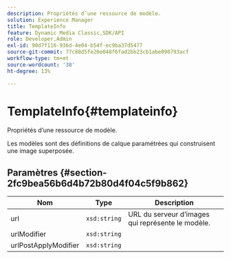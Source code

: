 ```yaml
---
description: Propriétés d’une ressource de modèle.
solution: Experience Manager
title: TemplateInfo
feature: Dynamic Media Classic,SDK/API
role: Developer,Admin
exl-id: 90d7f116-936d-4e04-b54f-ec9ba37d5477
source-git-commit: 77c88d5fe20e048f6fad2bb23cb1abe090793acf
workflow-type: tm+mt
source-wordcount: '38'
ht-degree: 13%

---
```


# TemplateInfo{#templateinfo}

Propriétés d’une ressource de modèle.

Les modèles sont des définitions de calque paramétrées qui construisent une image superposée.

## Paramètres {#section-2fc9bea56b6d4b72b80d4f04c5f9b862}

| Nom | Type | Description |
|---|---|---|
| url | `xsd:string` | URL du serveur d’images qui représente le modèle. |
| urlModifier | `xsd:string` |  |
| urlPostApplyModifier | `xsd:string` |  |
